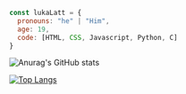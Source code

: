 ```javascript
const lukaLatt = {
  pronouns: "he" | "Him",
  age: 19,
  code: [HTML, CSS, Javascript, Python, C]
}
```

![Anurag's GitHub stats](https://github-readme-stats.vercel.app/api?username=LukaLattanzi&show_icons=true&theme=transparent)

[![Top Langs](https://github-readme-stats.vercel.app/api/top-langs/?username=LukaLattanzi&layout=compact&theme=transparent)](https://github.com/anuraghazra/github-readme-stats)
